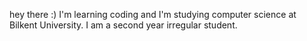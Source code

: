 

hey there :)
I'm learning coding and I'm studying computer science at Bilkent University. I am a second year irregular student.
